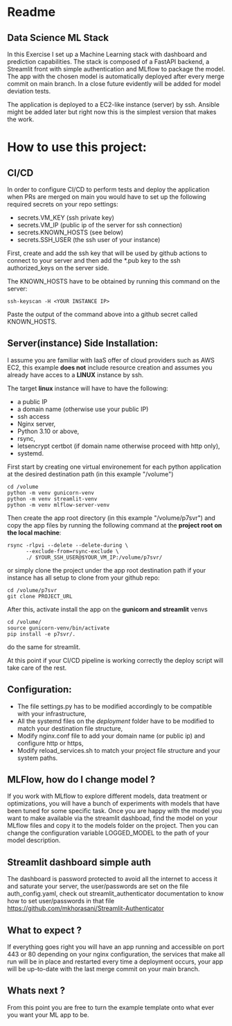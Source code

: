 
# Readme
## Data Science ML Stack
In this Exercise I set up a Machine Learning stack with dashboard and prediction 
capabilities. The stack is composed of a FastAPI backend, a Streamlit front with simple
authentication and MLflow to package the model. The app with the chosen model is
automatically deployed after every merge commit on main branch. In a close future 
evidently will be added for model deviation tests.

The application is deployed to a EC2-like instance (server) by ssh.
Ansible might be added later but right now this is the simplest version that makes the
work.
    
# How to use this project:
## CI/CD
In order to configure CI/CD to perform tests and deploy the application when PRs are
merged on main you would have to set up the following required secrets on your repo 
settings:
- secrets.VM_KEY (ssh private key)
- secrets.VM_IP (public ip of the server for ssh connection)
- secrets.KNOWN_HOSTS (see below)
- secrets.SSH_USER (the ssh user of your instance)

First, create and add the ssh key that will be used by github actions to connect to 
your server and then add the *.pub key to the ssh authorized_keys on the server side.

The KNOWN_HOSTS have to be obtained by running this command on the server:

    ssh-keyscan -H <YOUR INSTANCE IP>

Paste the output of the command above into a github secret called KNOWN_HOSTS.

## Server(instance) Side Installation:
I assume you are familiar with IaaS offer of cloud providers such as AWS EC2, this 
example **does not** include resource creation and assumes you already have acces to a 
**LINUX** instance by ssh.

The target **linux** instance will have to have the following:
- a public IP
- a domain name (otherwise use your public IP)
- ssh access
- Nginx server,
- Python 3.10 or above,
- rsync,
- letsencrypt certbot (if domain name otherwise proceed with http only),
- systemd.

First start by creating one virtual environement for each python application at the 
desired destination path (in this example "/volume")

    cd /volume
    python -m venv gunicorn-venv
    python -m venv streamlit-venv
    python -m venv mlflow-server-venv

Then create the app root directory (in this example "/volume/p7svr") and copy the app 
files by running the following command at the **project root on the local machine**:

    rsync -rlpvi --delete --delete-during \
          --exclude-from=rsync-exclude \
          ./ $YOUR_SSH_USER@$YOUR_VM_IP:/volume/p7svr/

or simply clone the project under the app root destination path if your instance has
all setup to clone from your github repo: 
    
    cd /volume/p7svr
    git clone PROJECT_URL

After this, activate install the app on the **gunicorn and streamlit** venvs 

    cd /volume/
    source gunicorn-venv/bin/activate
    pip install -e p7svr/.
do the same for streamlit.

At this point if your CI/CD pipeline is working correctly the deploy script will take
care of the rest.

## Configuration:
- The file settings.py has to be modified accordingly to be compatible with your
infrastructure,
- All the systemd files on the _deployment_ folder have to be modified to match your 
destination file structure, 
- Modify nginx.conf file to add your domain name (or public ip) and configure http or
https,
- Modify reload_services.sh to match your project file structure and your system paths.

## MLFlow, how do I change model ?
If you work with MLflow to explore different models, data treatment or optimizations, you
will have a bunch of experiments with models that have been tuned for some specific task.
Once you are happy with the model you want to make available via the streamlit dashboad,
find the model on your MLflow files and copy it to the models folder on the project.
Then you can change the configuration variable LOGGED_MODEL to the path of your model
description.

## Streamlit dashboard simple auth
The dashboard is password protected to avoid all the internet to access it and saturate
your server, the user/passwords are set on the file auth_config.yaml, check out 
streamlit_authenticator documentation to know how to set user/passwords in that file
https://github.com/mkhorasani/Streamlit-Authenticator

## What to expect ?
If everything goes right you will have an app running and accessible on port 443 or 80
depending on your nginx configuration, the services that make all run will be in place
and restarted every time a deployment occurs, your app will be up-to-date with the last 
merge commit on your main branch.

## Whats next ?
From this point you are free to turn the example template onto what ever you want your 
ML app to be.
